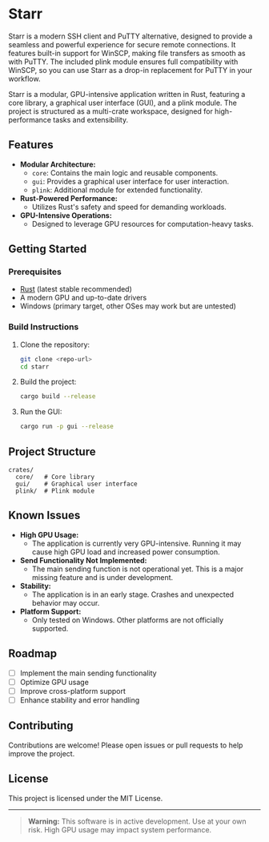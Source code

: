 # Starr

Starr is a modern SSH client and PuTTY alternative, designed to provide a seamless and powerful experience for secure remote connections. It features built-in support for WinSCP, making file transfers as smooth as with PuTTY. The included plink module ensures full compatibility with WinSCP, so you can use Starr as a drop-in replacement for PuTTY in your workflow.

Starr is a modular, GPU-intensive application written in Rust, featuring a core library, a graphical user interface (GUI), and a plink module. The project is structured as a multi-crate workspace, designed for high-performance tasks and extensibility.

## Features

- **Modular Architecture:**
  - `core`: Contains the main logic and reusable components.
  - `gui`: Provides a graphical user interface for user interaction.
  - `plink`: Additional module for extended functionality.
- **Rust-Powered Performance:**
  - Utilizes Rust's safety and speed for demanding workloads.
- **GPU-Intensive Operations:**
  - Designed to leverage GPU resources for computation-heavy tasks.

## Getting Started

### Prerequisites

- [Rust](https://www.rust-lang.org/tools/install) (latest stable recommended)
- A modern GPU and up-to-date drivers
- Windows (primary target, other OSes may work but are untested)

### Build Instructions

1. Clone the repository:
   ```sh
   git clone <repo-url>
   cd starr
   ```
2. Build the project:
   ```sh
   cargo build --release
   ```
3. Run the GUI:
   ```sh
   cargo run -p gui --release
   ```

## Project Structure

```
crates/
  core/   # Core library
  gui/    # Graphical user interface
  plink/  # Plink module
```

## Known Issues

- **High GPU Usage:**
  - The application is currently very GPU-intensive. Running it may cause high GPU load and increased power consumption.
- **Send Functionality Not Implemented:**
  - The main sending function is not operational yet. This is a major missing feature and is under development.
- **Stability:**
  - The application is in an early stage. Crashes and unexpected behavior may occur.
- **Platform Support:**
  - Only tested on Windows. Other platforms are not officially supported.

## Roadmap

- [ ] Implement the main sending functionality
- [ ] Optimize GPU usage
- [ ] Improve cross-platform support
- [ ] Enhance stability and error handling

## Contributing

Contributions are welcome! Please open issues or pull requests to help improve the project.

## License

This project is licensed under the MIT License.

---

> **Warning:**
> This software is in active development. Use at your own risk. High GPU usage may impact system performance.

